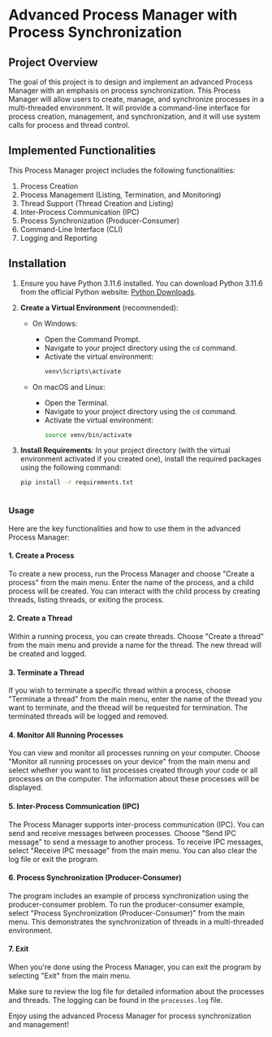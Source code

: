 # Advanced Process Manager with Process Synchronization

## Project Overview

The goal of this project is to design and implement an advanced Process Manager with an emphasis on process synchronization. This Process Manager will allow users to create, manage, and synchronize processes in a multi-threaded environment. It will provide a command-line interface for process creation, management, and synchronization, and it will use system calls for process and thread control.

## Implemented Functionalities
This Process Manager project includes the following functionalities:
1. Process Creation
2. Process Management (Listing, Termination, and Monitoring)
3. Thread Support (Thread Creation and Listing)
4. Inter-Process Communication (IPC)
5. Process Synchronization (Producer-Consumer)
6. Command-Line Interface (CLI)
7. Logging and Reporting

## Installation
1. Ensure you have Python 3.11.6 installed. You can download Python 3.11.6 from the official Python website: [Python Downloads](https://www.python.org/downloads/release/).

2. **Create a Virtual Environment** (recommended):
   - On Windows:
     - Open the Command Prompt.
     - Navigate to your project directory using the `cd` command.
     - Activate the virtual environment:
       ```bash
       venv\Scripts\activate
       ```

   - On macOS and Linux:
     - Open the Terminal.
     - Navigate to your project directory using the `cd` command.
     - Activate the virtual environment:
       ```bash
       source venv/bin/activate
       ```

3. **Install Requirements**:
   In your project directory (with the virtual environment activated if you created one), install the required packages using the following command:
   
   ```bash
   pip install -r requirements.txt



### Usage

Here are the key functionalities and how to use them in the advanced Process Manager:

#### 1. Create a Process

To create a new process, run the Process Manager and choose "Create a process" from the main menu. Enter the name of the process, and a child process will be created. You can interact with the child process by creating threads, listing threads, or exiting the process.

#### 2. Create a Thread

Within a running process, you can create threads. Choose "Create a thread" from the main menu and provide a name for the thread. The new thread will be created and logged.

#### 3. Terminate a Thread

If you wish to terminate a specific thread within a process, choose "Terminate a thread" from the main menu, enter the name of the thread you want to terminate, and the thread will be requested for termination. The terminated threads will be logged and removed.

#### 4. Monitor All Running Processes

You can view and monitor all processes running on your computer. Choose "Monitor all running processes on your device" from the main menu and select whether you want to list processes created through your code or all processes on the computer. The information about these processes will be displayed.

#### 5. Inter-Process Communication (IPC)

The Process Manager supports inter-process communication (IPC). You can send and receive messages between processes. Choose "Send IPC message" to send a message to another process. To receive IPC messages, select "Receive IPC message" from the main menu. You can also clear the log file or exit the program.

#### 6. Process Synchronization (Producer-Consumer)

The program includes an example of process synchronization using the producer-consumer problem. To run the producer-consumer example, select "Process Synchronization (Producer-Consumer)" from the main menu. This demonstrates the synchronization of threads in a multi-threaded environment.

#### 7. Exit

When you're done using the Process Manager, you can exit the program by selecting "Exit" from the main menu.

Make sure to review the log file for detailed information about the processes and threads. The logging can be found in the `processes.log` file.

Enjoy using the advanced Process Manager for process synchronization and management!
